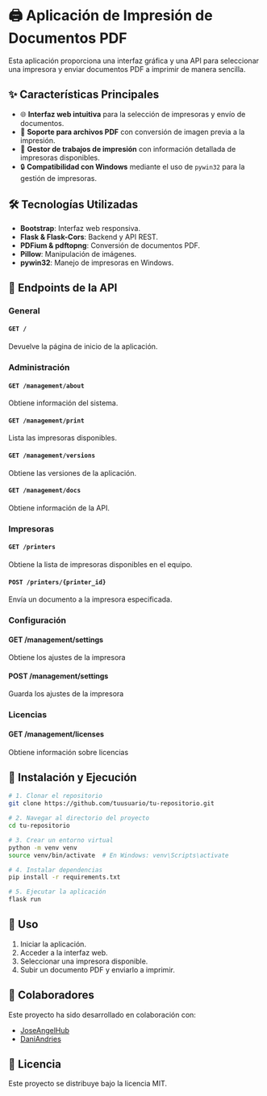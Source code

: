 # 🖨️ Aplicación de Impresión de Documentos PDF

Esta aplicación proporciona una interfaz gráfica y una API para seleccionar una impresora y enviar documentos PDF a imprimir de manera sencilla.

## ✨ Características Principales
- 🌐 **Interfaz web intuitiva** para la selección de impresoras y envío de documentos.
- 📄 **Soporte para archivos PDF** con conversión de imagen previa a la impresión.
- 🔄 **Gestor de trabajos de impresión** con información detallada de impresoras disponibles.
- 🔒 **Compatibilidad con Windows** mediante el uso de `pywin32` para la gestión de impresoras.

## 🛠️ Tecnologías Utilizadas
- **Bootstrap**: Interfaz web responsiva.
- **Flask & Flask-Cors**: Backend y API REST.
- **PDFium & pdftopng**: Conversión de documentos PDF.
- **Pillow**: Manipulación de imágenes.
- **pywin32**: Manejo de impresoras en Windows.

## 📌 Endpoints de la API

### General
#### `GET /`
Devuelve la página de inicio de la aplicación.

### Administración
#### `GET /management/about`
Obtiene información del sistema.

#### `GET /management/print`
Lista las impresoras disponibles.

#### `GET /management/versions`
Obtiene las versiones de la aplicación.

#### `GET /management/docs`
Obtiene información de la API.

### Impresoras
#### `GET /printers`
Obtiene la lista de impresoras disponibles en el equipo.

#### `POST /printers/{printer_id}`
Envía un documento a la impresora especificada.

### Configuración

#### GET /management/settings
Obtiene los ajustes de la impresora

#### POST /management/settings
Guarda los ajustes de la impresora

### Licencias

#### GET /management/licenses
Obtiene información sobre licencias

## 🚀 Instalación y Ejecución

```bash
# 1. Clonar el repositorio
git clone https://github.com/tuusuario/tu-repositorio.git

# 2. Navegar al directorio del proyecto
cd tu-repositorio

# 3. Crear un entorno virtual
python -m venv venv
source venv/bin/activate  # En Windows: venv\Scripts\activate

# 4. Instalar dependencias
pip install -r requirements.txt

# 5. Ejecutar la aplicación
flask run
```

## 🎯 Uso

1. Iniciar la aplicación.
2. Acceder a la interfaz web.
3. Seleccionar una impresora disponible.
4. Subir un documento PDF y enviarlo a imprimir.

## 🤝 Colaboradores
Este proyecto ha sido desarrollado en colaboración con:

- [JoseAngelHub](https://github.com/JoseAngelHub)
- [DaniAndries](https://github.com/DaniAndries)

## 📄 Licencia
Este proyecto se distribuye bajo la licencia MIT.

